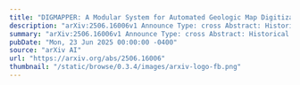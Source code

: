 ```yaml
---
title: "DIGMAPPER: A Modular System for Automated Geologic Map Digitization"
description: "arXiv:2506.16006v1 Announce Type: cross Abstract: Historical geologic maps contain rich geospatial information, such as rock units, faults, folds, and bedding planes, that is critical for assessing mineral resources essential to renewable energy, electric vehicles, and national security. However, digitizing maps remains a labor-intensive and time-consuming task. We present DIGMAPPER, a modular, scalable system developed in collaboration with the United States Geological Survey (USGS) to automate the digitization of geologic maps. DIGMAPPER features a fully dockerized, workflow-orchestrated architecture that integrates state-of-the-art deep learning models for map layout analysis, feature extraction, and georeferencing. To overcome challenges such as limited training data and complex visual content, our system employs innovative techniques, including in-context learning with large language models, synthetic data generation, and transformer-based models. Evaluations on over 100 annotated maps from the DARPA-USGS dataset demonstrate high accuracy across polygon, line, and point feature extraction, and reliable georeferencing performance. Deployed at USGS, DIGMAPPER significantly accelerates the creation of analysis-ready geospatial datasets, supporting national-scale critical mineral assessments and broader geoscientific applications."
summary: "arXiv:2506.16006v1 Announce Type: cross Abstract: Historical geologic maps contain rich geospatial information, such as rock units, faults, folds, and bedding planes, that is critical for assessing mineral resources essential to renewable energy, electric vehicles, and national security. However, digitizing maps remains a labor-intensive and time-consuming task. We present DIGMAPPER, a modular, scalable system developed in collaboration with the United States Geological Survey (USGS) to automate the digitization of geologic maps. DIGMAPPER features a fully dockerized, workflow-orchestrated architecture that integrates state-of-the-art deep learning models for map layout analysis, feature extraction, and georeferencing. To overcome challenges such as limited training data and complex visual content, our system employs innovative techniques, including in-context learning with large language models, synthetic data generation, and transformer-based models. Evaluations on over 100 annotated maps from the DARPA-USGS dataset demonstrate high accuracy across polygon, line, and point feature extraction, and reliable georeferencing performance. Deployed at USGS, DIGMAPPER significantly accelerates the creation of analysis-ready geospatial datasets, supporting national-scale critical mineral assessments and broader geoscientific applications."
pubDate: "Mon, 23 Jun 2025 00:00:00 -0400"
source: "arXiv AI"
url: "https://arxiv.org/abs/2506.16006"
thumbnail: "/static/browse/0.3.4/images/arxiv-logo-fb.png"
---
```


